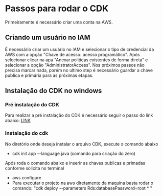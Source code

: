 # Passos para rodar o CDK

Primeiramente é necessário criar uma conta na AWS.

## Criando um usuário no IAM
É necessário criar um usuário no IAM e selecionar o tipo de credencial da AWS com a opção 
"Chave de acesso: acesso programático". Após selecionar clicar na apa "Anexar politicas existentes de forma direta"
e selecionar a opção "AdministratorAccess".
Nos próximos passos não precisa marcar nada, porém no ultimo step é necessário guardar a chave publica e primária 
para as próximas etapas.
## Instalação do CDK no windows

### Pré instalação do CDK
Para realizar a pré instalação do CDK é necessário seguir o passo do link abaixo:
<a href="https://1drv.ms/b/s!AntJIJ8qkvN7sL0v8V3cP_5TaVFxgg?e=5BpoTn">LINK</a>

### Instalação do cdk
No diretório onde deseja instalar o arquivo CDK, execute o comando abaixo
    <br>
* cdk init app --language java (comando para criação do zero)<br>

Após roda o comando abaixo e inserir as chaves publicas e primadas conforme solicita no terminal
<br>
* aws configure 
* Para executar o projeto na aws diretamente da maquina basta rodar o comando:
"cdk deploy --parameters Rds:databasePassword=root * "

